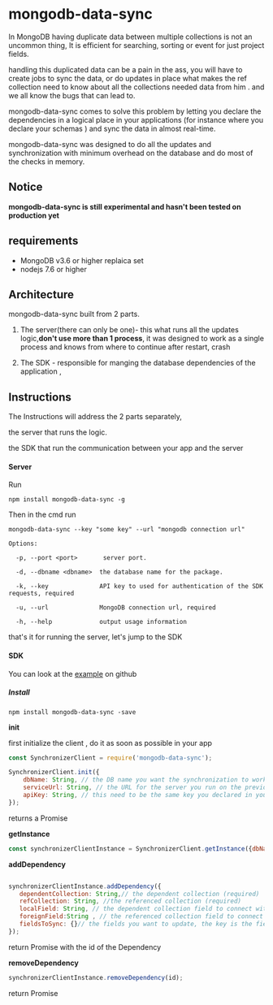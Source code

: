 <h1>mongodb-data-sync</h1>
In MongoDB having duplicate data between multiple collections is not an uncommon thing, It is efficient for searching, sorting or event for just project fields.
 
handling this duplicated data can be a pain in the ass, you will have to create jobs to sync the data, or do updates in place what makes the ref collection need to know about all the collections needed data from him . and we all know the bugs that can lead to.

mongodb-data-sync comes to solve this problem by letting you declare the dependencies in a logical place in your applications (for instance where you declare your schemas ) and sync the data in almost real-time.   

mongodb-data-sync was designed to do all the updates and synchronization with minimum overhead on the database and do most of the checks in memory. 

<h2>Notice</h2>
<strong>mongodb-data-sync is still experimental and hasn't been tested on production yet</strong> 

<h2>requirements</h2>
<ul>
<li>MongoDB v3.6 or higher replaica set </li>
<li>nodejs 7.6 or higher </li>

</ul>
<h2>Architecture</h2>
mongodb-data-sync built from 2 parts.

1. The server(there can only be one)- this what runs all the updates logic,<strong>don't use  more than 1 process</strong>, it was designed to work as a single process and knows from where to continue after restart, crash 

2. The SDK - responsible for manging the database dependencies of the application ,

<h2>Instructions</h2>

The Instructions will address the 2 parts separately,
 
 the server that runs the logic.
 
 the SDK that run the communication between your app and the server 

<h4>Server</h4>

Run  

```
npm install mongodb-data-sync -g
```
 
Then in the cmd run
 
```
mongodb-data-sync --key "some key" --url "mongodb connection url"
```
```
Options:

  -p, --port <port>       server port. 
  
  -d, --dbname <dbname>  the database name for the package. 
  
  -k, --key              API key to used for authentication of the SDK requests, required
  
  -u, --url              MongoDB connection url, required
  
  -h, --help             output usage information
```

that's it for running the server, let's jump to the SDK  

<h4>SDK</h4>

You can look at the <a target='_blank' href='https://github.com/amit221/mongodb-denormalized-data-sync/tree/master/example'>example</a> on github

<h5>Install</h5>

```
npm install mongodb-data-sync -save
```

<strong>init</strong>

first initialize the client , do it as soon as possible in your app
```javascript
const SynchronizerClient = require('mongodb-data-sync');

SynchronizerClient.init({
    dbName: String, // the DB name you want the synchronization to work on (required)
    serviceUrl: String, // the URL for the server you run on the previous stage (required),  
    apiKey: String, // this need to be the same key you declared in your server (required)
}); 
```
returns a Promise

<strong>getInstance</strong>
```javascript
const synchronizerClientInstance = SynchronizerClient.getInstance({dbName: String}); // return an instance related to your db(its not a mongodb db instance) for dependncies oprations  
````


<strong>addDependency</strong>


```javascript

synchronizerClientInstance.addDependency({
   dependentCollection: String,// the dependent collection (required)
   refCollection: String, //the referenced collection (required)
   localField: String, // the dependent collection field to connect with (required)
   foreignField:String , // the referenced collection field to connect with, default _id ,using other field then _id will cuz an extra join for each check (optional)
   fieldsToSync: {}// the fields you want to update, the key is the field on the  dependentCollection and the value is for the refCollection
});
```

return Promise with the id of the Dependency 


<strong>removeDependency</strong>


```javascript
synchronizerClientInstance.removeDependency(id);
```

return Promise

